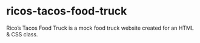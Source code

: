 # ricos-tacos-food-truck

Rico’s Tacos Food Truck is a mock food truck website created for an HTML & CSS class.
